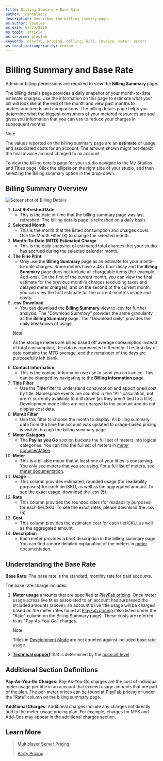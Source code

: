 ```yaml
---
title: Billing Summary + Base Rate
author: joannaleecy
description: Describes the billing summary page.
ms.author: joanlee
ms.date: 07/15/2019
ms.topic: article
ms.service: playfab
keywords: playfab, pricing, billing, bill, invoice, meter, meters
ms.localizationpriority: medium
---
```


# Billing Summary and Base Rate

Admin or billing permissions are required to view the **Billing Summary** page.

The billing details page provides a daily snapshot of your month-to-date estimate charges. Use the information on this page to estimate what your bill will look like at the end of the month and view past months to understand trends and comparisons. The billing details page helps you determine what the biggest consumers of your metered resources are and gives you information that you can use to reduce your charges in subsequent months.

> [!NOTE]
> The values reported on the billing summary page are an **estimate** of usage and associated costs for an account. The amount shown might not depict the final invoice amount charged to an account.

To view the billing details page for your studio navigate to the My Studios and Titles page. Click the ellipsis on the right side of your studio, and then selecting the Billing summary option in the drop-down.

## Billing Summary Overview

![Screenshot of Billing Details](pricingV2-media/BillingSummary.png "Billing Details")

1. **Last Refreshed Date**
   * This is the date or time that the billing summary page was last refreshed. The billing details page is refreshed on a daily basis.
2. **Selected Month**
   * This is the month that the listed consumption and charges cover. Use the Month Filter (8) to change the selected month.
3. **Month-To-Date (MTD) Estimated Charge**
   * This is the daily snapshot of estimated total charges that your studio has accrued during the selected calendar month.
4. **The Fine Print**
    * Only use the **Billing Summary** page as an estimate for your month-to-date charges. Some meters have a 48+ hour delay and the **Billing Summary** page does not include all chargeable items (For example, Add-ons). On the first of the current month, you can view the final estimate for the previous month's charges (excluding taxes and delayed meter charges), and on the second of the current month, you can view the first estimate for the current month's usage and costs.
5. **.csv Download**
   * You can download the **Billing Summary** view to .csv for further analysis. The "Download Summary" provides the same granularity as the **Billing Summary** page. The "Download daily" provides the daily breakdown of usage.
   > [!NOTE]
   > As the storage meters are billed based off average consumption instead of total consumption, the data is represented differently. The first day of data contains the MTD average, and the remainder of the days are purposefully left blank.
6. **Contact Information**
   * This is the contact information we use to send you an invoice. This can be changed by navigating to the **Billing Information** page.
7. **Title Filter**
   * Use the **Title** filter to understand consumption and apportioned cost by title. Namespace events are counted in the "All" calculation, but aren't currently available to drill down (as they aren't tied to a title). Development mode titles are not charged to the account and do not display cost data.
8. **Month Filter**
   * Use this filter to choose the month to display. All billing summary data from the time the account was updated to usage-based pricing is visible through the billing summary page.
9. **Meter Category**
   * The **Pay as you Go** section buckets the full set of meters into logical categories. You can find the full set of meters in [meter documentation](../pricing/Meters/meters.md).
10. **Meter**
    * This is a billable meter that at least one of your titles is consuming. You only see meters that you are using. For a full list of meters, see [meter documentation](../pricing/Meters/meters.md).
11. **Usage**
    * This column provides estimated, rounded usage (for readability purposes) for each tier/SKU, as well as the aggregated amount. To see the exact usage, download the .csv (5).
12. **Rate**
    * This column provides the rounded rates (for readability purposes) for each tier/SKU. To see the exact rates, please download the .csv (5).
13. **Cost**
    * This column provides the estimated cost for each tier/SKU, as well as the aggregated amount.
14. **Description**
    * Each meter provides a brief description in the billing summary page. You can find a  more detailed explanation of the meters in [meter documentation](../pricing/Meters/meters.md).

## Understanding the Base Rate

**Base Rate:** The base rate is the standard, monthly rate for paid accounts.

The base rate charge includes:

1. **Meter usage** amounts that are specified at [PlayFab pricing](https://www.playfab.com/pricing). Once meter usage across live titles associated to an account has surpassed the included amounts (above), an account's live title usage will be charged based on the meter rates found at [PlayFab pricing](https://www.playfab.com/pricing) (also listed under the "Rate" column on the Billing Summary page). These costs are referred to as "Pay-As-You-Go" charges.

    > [!NOTE]
    > Titles in [Development Mode](../pricing/development-mode.md) are not counted against included base rate usage.

2. **[Technical support](../pricing/PaidTechnicalSupport.md)** that is determined by the [account level](../pricing/account-upgrades.md).

## Additional Section Definitions

**Pay-As-You-Go Charges:** Pay-As-You-Go charges are the cost of individual meter usage per title in an account that exceed usage amounts that are part of the plan. The per-meter prices can be found at [PlayFab pricing](https://www.playfab.com/pricing) or under the "Rate" column on the billing summary page.

**Additional Charges:** Additional charges include any charges not directly tied to the meter-usage pricing plan. For example, charges for MPS and Add-Ons may appear in the additional charges section.

## Learn More

> [Multiplayer Server Pricing](../multiplayer/servers/billing-for-thunderhead.md)
>
> [Party Pricing](../multiplayer/networking/pricing.md)
